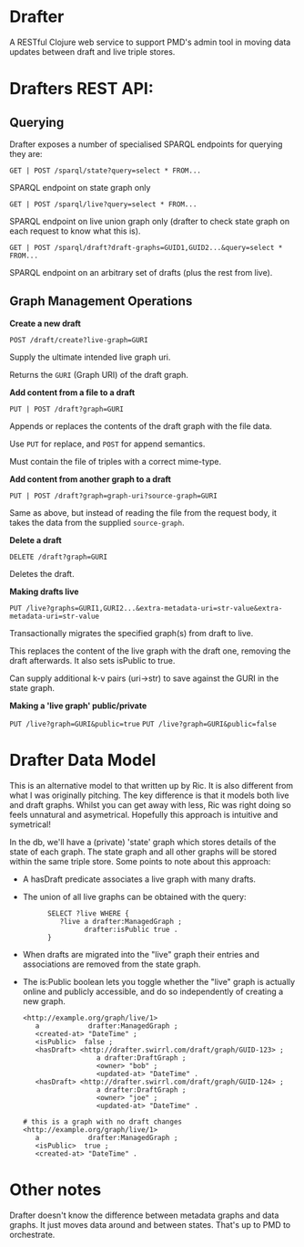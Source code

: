 # Drafter

A RESTful Clojure web service to support PMD's admin tool in moving
data updates between draft and live triple stores.

Drafters REST API:
==================

Querying
--------

Drafter exposes a number of specialised SPARQL endpoints for querying they are:

`GET | POST /sparql/state?query=select * FROM...`

SPARQL endpoint on state graph only

`GET | POST /sparql/live?query=select * FROM...`

SPARQL endpoint on live union graph only (drafter to check state
graph on each request to know what this is).

`GET | POST /sparql/draft?draft-graphs=GUID1,GUID2...&query=select * FROM...`

SPARQL endpoint on an arbitrary set of drafts (plus the rest from live).

Graph Management Operations
---------------------------

**Create a new draft**

`POST /draft/create?live-graph=GURI`

Supply the ultimate intended live graph uri.

Returns the `GURI` (Graph URI) of the draft graph.

**Add content from a file to a draft**

`PUT | POST /draft?graph=GURI`

Appends or replaces the contents of the draft graph with the file data.

Use `PUT` for replace, and `POST` for append semantics.

Must contain the file of triples with a correct mime-type.

**Add content from another graph to a draft**

`PUT | POST /draft?graph=graph-uri?source-graph=GURI`

Same as above, but instead of reading the file from the request body, it takes
the data from the supplied `source-graph`.

**Delete a draft**

`DELETE /draft?graph=GURI`

Deletes the draft.

**Making drafts live**

`PUT /live?graphs=GURI1,GURI2...&extra-metadata-uri=str-value&extra-metadata-uri=str-value`

Transactionally migrates the specified graph(s) from draft to live.

This replaces the content of the live graph with the draft one, removing
the draft afterwards.  It also sets isPublic to true.

Can supply additional k-v pairs (uri->str) to save against the GURI
in the state graph.

**Making a 'live graph' public/private**

`PUT /live?graph=GURI&public=true`
`PUT /live?graph=GURI&public=false`

Drafter Data Model
==================

This is an alternative model to that written up by Ric.  It is
also different from what I was originally pitching.  The
key difference is that it models both live and draft graphs.
Whilst you can get away with less, Ric was right doing so feels
unnatural and asymetrical.  Hopefully this approach is intuitive
and symetrical!

In the db, we'll have a (private) 'state' graph which stores
details of the state of each graph.  The state graph and all
other graphs will be stored within the same triple store.
Some points to note about this approach:

- A hasDraft predicate associates a live graph with many drafts.
- The union of all live graphs can be obtained with the query:

            SELECT ?live WHERE {
               ?live a drafter:ManagedGraph ;
                     drafter:isPublic true .
            }

- When drafts are migrated into the "live" graph their entries
  and associations are removed from the state graph.

- The is:Public boolean lets you toggle whether the "live" graph
  is actually online and publicly accessible, and do so
  independently of creating a new graph.

      <http://example.org/graph/live/1>
         a            drafter:ManagedGraph ;
         <created-at> "DateTime" ;
         <isPublic>  false ;
         <hasDraft> <http://drafter.swirrl.com/draft/graph/GUID-123> ;
                        a drafter:DraftGraph ;
                        <owner> "bob" ;
                        <updated-at> "DateTime" .
         <hasDraft> <http://drafter.swirrl.com/draft/graph/GUID-124> ;
                        a drafter:DraftGraph ;
                        <owner> "joe" ;
                        <updated-at> "DateTime" .

      # this is a graph with no draft changes
      <http://example.org/graph/live/1>
         a            drafter:ManagedGraph ;
         <isPublic>  true ;
         <created-at> "DateTime" .

Other notes
===========

Drafter doesn't know the difference between metadata graphs
and data graphs. It just moves data around and between states.
That's up to PMD to orchestrate.
